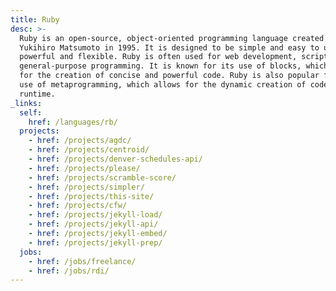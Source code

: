 ```yaml
---
title: Ruby
desc: >-
  Ruby is an open-source, object-oriented programming language created by
  Yukihiro Matsumoto in 1995. It is designed to be simple and easy to use, yet
  powerful and flexible. Ruby is often used for web development, scripting, and
  general-purpose programming. It is known for its use of blocks, which allow
  for the creation of concise and powerful code. Ruby is also popular for its
  use of metaprogramming, which allows for the dynamic creation of code at
  runtime.
_links:
  self:
    href: /languages/rb/
  projects:
    - href: /projects/agdc/
    - href: /projects/centroid/
    - href: /projects/denver-schedules-api/
    - href: /projects/please/
    - href: /projects/scramble-score/
    - href: /projects/simpler/
    - href: /projects/this-site/
    - href: /projects/cfw/
    - href: /projects/jekyll-load/
    - href: /projects/jekyll-api/
    - href: /projects/jekyll-embed/
    - href: /projects/jekyll-prep/
  jobs:
    - href: /jobs/freelance/
    - href: /jobs/rdi/
---
```

